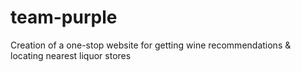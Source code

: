 # team-purple
Creation of a one-stop website for getting wine recommendations &amp; locating nearest liquor stores
